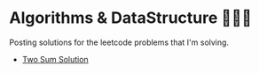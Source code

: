# Algorithms & DataStructure 👩🏻‍💻

Posting solutions for the leetcode problems that I'm solving.

- [Two Sum Solution](/solutions/Two_sum.py)
